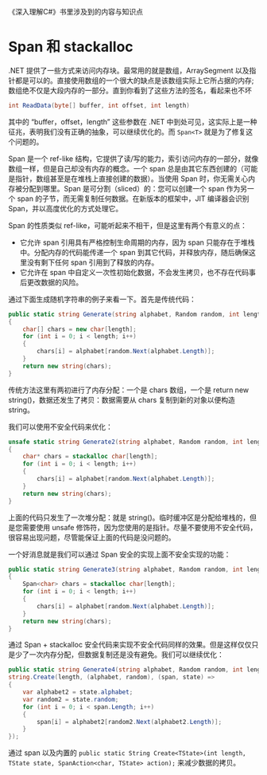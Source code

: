 《深入理解C#》书里涉及到的内容与知识点

# Span<T> 和 stackalloc

.NET 提供了一些方式来访问内存块。最常用的就是数组，ArraySegment<T> 以及指针都是可以的。直接使用数组的一个很大的缺点是该数组实际上它所占据的内存;数组绝不仅是大段内存的一部分。直到你看到了这些方法的签名，看起来也不坏 

```c#
int ReadData(byte[] buffer, int offset, int length)
```

其中的 “buffer，offset，length” 这些参数在 .NET 中到处可见，这实际上是一种征兆，表明我们没有正确的抽象，可以继续优化的。而 `Span<T>` 就是为了修复这个问题的。

Span<T> 是一个 ref-like 结构，它提供了读/写的能力，索引访问内存的一部分，就像数组一样，但是自己却没有内存的概念。一个 span 总是由其它东西创建的（可能是指针，数组甚至是在堆栈上直接创建的数据）。当使用 Span<T> 时，你无需关心内存被分配到哪里。Span 是可分割（sliced）的：您可以创建一个 span 作为另一个 span 的子节，而无需复制任何数据。在新版本的框架中，JIT 编译器会识别 Span<T>，并以高度优化的方式处理它。

Span<T> 的性质类似 ref-like，可能听起来不相干，但是这里有两个有意义的点：

- 它允许 span 引用具有严格控制生命周期的内存，因为 span 只能存在于堆栈中。分配内存的代码能传递一个 span 到其它代码，并释放内存，随后确保这里没有剩下任何 span 引用到了释放的内存。
- 它允许在 span 中自定义一次性初始化数据，不会发生拷贝，也不存在代码事后更改数据的风险。

通过下面生成随机字符串的例子来看一下。首先是传统代码：

```c#
public static string Generate(string alphabet, Random random, int length)
{
    char[] chars = new char[length];
    for (int i = 0; i < length; i++)
    {
        chars[i] = alphabet[random.Next(alphabet.Length)];
    }
    return new string(chars);
}
```

传统方法这里有两初进行了内存分配：一个是 chars 数组，一个是 return new string()，数据还发生了拷贝：数据需要从 chars 复制到新的对象以便构造 string。

我们可以使用不安全代码来优化：

```c#
unsafe static string Generate2(string alphabet, Random random, int length)
{
    char* chars = stackalloc char[length];
    for (int i = 0; i < length; i++)
    {
        chars[i] = alphabet[random.Next(alphabet.Length)];
    }
    return new string(chars);
}
```

上面的代码只发生了一次堆分配：就是 string()。临时缓冲区是分配给堆栈的，但是您需要使用 unsafe 修饰符，因为您使用的是指针。尽量不要使用不安全代码，很容易出现问题，尽管能保证上面的代码是没问题的。

一个好消息就是我们可以通过 Span<T> 安全的实现上面不安全实现的功能：

```c#
public static string Generate3(string alphabet, Random random, int length)
{
    Span<char> chars = stackalloc char[length];
    for (int i = 0; i < length; i++)
    {
        chars[i] = alphabet[random.Next(alphabet.Length)];
    }
    return new string(chars);
}
```

通过 Span + stackalloc 安全代码来实现不安全代码同样的效果。但是这样仅仅只是少了一次内存分配，但数据复制还是没有避免。我们可以继续优化：

```c#
public static string Generate4(string alphabet, Random random, int length) =>
string.Create(length, (alphabet, random), (span, state) =>
{
    var alphabet2 = state.alphabet;
    var random2 = state.random;
    for (int i = 0; i < span.Length; i++)
    {
        span[i] = alphabet2[random2.Next(alphabet2.Length)];
    }
});
```

通过 span 以及内置的 `public static String Create<TState>(int length, TState state, SpanAction<char, TState> action);` 来减少数据的拷贝。